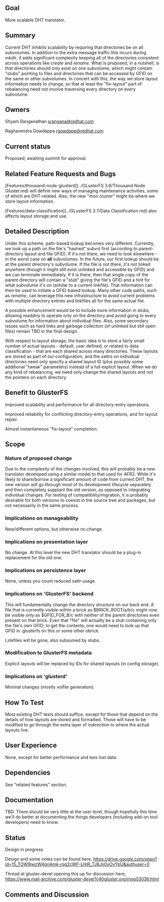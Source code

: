 Goal
----

More scalable DHT translator.

Summary
-------

Current DHT inhibits scalability by requiring that directories be on all
subvolumes. In addition to the extra message traffic this incurs during
*mkdir*, it adds significant complexity keeping all of the directories
consistent across operations like *create* and *rename*. What is
proposed, in a nutshell, is that directories should only exist on one
subvolume, which might contain "stubs" pointing to files and directories
that can be accessed by GFID on the same or other subvolumes. In concert
with this, the way we store layout information needs to change, so that
at least the "fix-layout" part of rebalancing need not involve
traversing every directory on every subvolume.

Owners
------

Shyam Ranganathan <srangana@redhat.com>

Raghavendra Gowdappa <rgowdapp@redhat.com>

Current status
--------------

Proposed, awaiting summit for approval.

Related Feature Requests and Bugs
---------------------------------

[Features/thousand-node-glusterd](../GLusterFS 3.6/Thousand Node Gluster.md)
will define new ways of managing maintenance activities, some of which
are DHT-related. Also, the new "mon cluster" might be where we store
layout information.

[Features/data-classification](../GLusterFS 3.7/Data Classification.md)
also affects layout storage and use.

Detailed Description
--------------------

Under this scheme, path-based lookup becomes very different. Currently,
we look up a path on the file's "hashed" subvol first (according to
parent-directory layout and file GFID). If it's not there, we need to
look elsewhere - in the worst case on **all** subvolumes. In the future,
our first lookup should be at the parent directory's subvolume. If the
file is not there, it's not linked anywhere (though it might still exist
unlinked and accessible by GFID) and we can terminate immediately. If it
is there, then that single copy of the parent directory will contain a
"stub" giving the file's GFID and a hint for what subvolume it's on
(similar to a current linkfile). That information can then be used to
initiate a GFID-based lookup. Many other code paths, such as *rename*,
can leverage this new infrastructure to avoid current problems with
multiple directory entries and linkfiles all for the same actual file.

A possible enhancement would be to include more information in stubs,
allowing readdirp to operate only on the directory and avoid going to
every subvolume for information about individual files. Also, some
secondary issues such as hard links and garbage collection (of unlinked
but still open files) remain TBD in the final design.

With respect to layout storage, the basic idea is to store a fairly
small number of actual layouts - default, user defined, or related to
data classification - that are each shared across many directories.
These layouts are stored as part of our configuration, and the xattrs on
individual directories need only specify a shared layout ID (plus
possibly some additional "tweak" parameters) instead of a full explicit
layout. When we do any kind of rebalancing, we need only change the
shared layouts and not the pointers on each directory.

Benefit to GlusterFS
--------------------

Improved scalability and performance for all directory-entry operations.

Improved reliability for conflicting directory-entry operations, and for
layout repair.

Almost instantaneous "fix-layout" completion.

Scope
-----

### Nature of proposed change

Due to the complexity of the changes involved, this will probably be a
new translator developed using a similar model to that used for AFR2.
While it's likely to share/borrow a significant amount of code from
current DHT, the new version will go through most of its development
lifecycle separately and then completely supplant the old version, as
opposed to integrating individual changes. For testing of
compatibility/migration, it is probably desirable for both versions to
coexist in the source tree and packages, but not necessarily in the same
process.

### Implications on manageability

New/different options, but otherwise no change.

### Implications on presentation layer

No change. At this level the new DHT translator should be a plug-in
replacement for the old one.

### Implications on persistence layer

None, unless you count reduced xattr usage.

### Implications on 'GlusterFS' backend

This will fundamentally change the directory structure on our back end.
A file that is currently visible within a brick as \$BRICK\_ROOT/a/b/c
might now be visible only as \$GFID\_FOR\_B/c with neither of the parent
directories even present on that brick. Even that "file" will actually
be a stub containing only the file's own GFID; to get the contents, one
would need to look up that GFID in .glusterfs on this or some other
obrick.

Linkfiles will be gone, also subsumed by stubs.

### Modification to GlusterFS metadata

Explicit layouts will be replaced by IDs for shared layouts (in config
storage).

### Implications on 'glusterd'

Minimal changes (mostly volfile generation).

How To Test
-----------

Most existing DHT tests should suffice, except for those that depend on
the details of how layouts are stored and formatted. Those will have to
be modified to go through the extra layer of indirection to where the
actual layouts live.

User Experience
---------------

None, except for better performance and less lost data.

Dependencies
------------

See "related features" section.

Documentation
-------------

TBD. There should be very little at the user level, though hopefully
this time we'll do better at documenting the things developers
(including add-on tool developers) need to know.

Status
------

Design in progress

Design and some notes can be found here,
<https://drive.google.com/open?id=15_TOW9jwzW4griAmk-rqg2cWF-LHiR_TJ8Jn0vOvYpU&authuser=0>

Thread at gluster-devel opening this up for discussion here,
<https://www.mail-archive.com/gluster-devel%40gluster.org/msg03036.html>

Comments and Discussion
-----------------------
